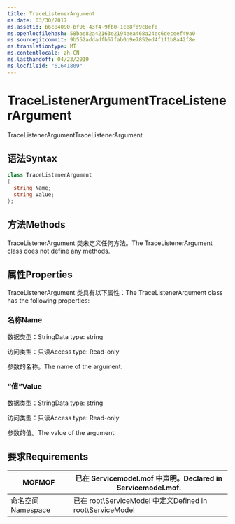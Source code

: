 ```yaml
---
title: TraceListenerArgument
ms.date: 03/30/2017
ms.assetid: b6c84090-bf96-43f4-9fb0-1ce8fd9c8efe
ms.openlocfilehash: 58bae82a42163e2194eea468a24ec6deceef49a0
ms.sourcegitcommit: 9b552addadfb57fab0b9e7852ed4f1f1b8a42f8e
ms.translationtype: MT
ms.contentlocale: zh-CN
ms.lasthandoff: 04/23/2019
ms.locfileid: "61641809"
---
```

# <a name="tracelistenerargument"></a><span data-ttu-id="9e756-102">TraceListenerArgument</span><span class="sxs-lookup"><span data-stu-id="9e756-102">TraceListenerArgument</span></span>
<span data-ttu-id="9e756-103">TraceListenerArgument</span><span class="sxs-lookup"><span data-stu-id="9e756-103">TraceListenerArgument</span></span>  
  
## <a name="syntax"></a><span data-ttu-id="9e756-104">语法</span><span class="sxs-lookup"><span data-stu-id="9e756-104">Syntax</span></span>  
  
```csharp
class TraceListenerArgument  
{  
  string Name;  
  string Value;  
};  
```  
  
## <a name="methods"></a><span data-ttu-id="9e756-105">方法</span><span class="sxs-lookup"><span data-stu-id="9e756-105">Methods</span></span>  
 <span data-ttu-id="9e756-106">TraceListenerArgument 类未定义任何方法。</span><span class="sxs-lookup"><span data-stu-id="9e756-106">The TraceListenerArgument class does not define any methods.</span></span>  
  
## <a name="properties"></a><span data-ttu-id="9e756-107">属性</span><span class="sxs-lookup"><span data-stu-id="9e756-107">Properties</span></span>  
 <span data-ttu-id="9e756-108">TraceListenerArgument 类具有以下属性：</span><span class="sxs-lookup"><span data-stu-id="9e756-108">The TraceListenerArgument class has the following properties:</span></span>  
  
### <a name="name"></a><span data-ttu-id="9e756-109">名称</span><span class="sxs-lookup"><span data-stu-id="9e756-109">Name</span></span>  
 <span data-ttu-id="9e756-110">数据类型：String</span><span class="sxs-lookup"><span data-stu-id="9e756-110">Data type: string</span></span>  
  
 <span data-ttu-id="9e756-111">访问类型：只读</span><span class="sxs-lookup"><span data-stu-id="9e756-111">Access type: Read-only</span></span>  
  
 <span data-ttu-id="9e756-112">参数的名称。</span><span class="sxs-lookup"><span data-stu-id="9e756-112">The name of the argument.</span></span>  
  
### <a name="value"></a><span data-ttu-id="9e756-113">“值”</span><span class="sxs-lookup"><span data-stu-id="9e756-113">Value</span></span>  
 <span data-ttu-id="9e756-114">数据类型：String</span><span class="sxs-lookup"><span data-stu-id="9e756-114">Data type: string</span></span>  
  
 <span data-ttu-id="9e756-115">访问类型：只读</span><span class="sxs-lookup"><span data-stu-id="9e756-115">Access type: Read-only</span></span>  
  
 <span data-ttu-id="9e756-116">参数的值。</span><span class="sxs-lookup"><span data-stu-id="9e756-116">The value of the argument.</span></span>  
  
## <a name="requirements"></a><span data-ttu-id="9e756-117">要求</span><span class="sxs-lookup"><span data-stu-id="9e756-117">Requirements</span></span>  
  
|<span data-ttu-id="9e756-118">MOF</span><span class="sxs-lookup"><span data-stu-id="9e756-118">MOF</span></span>|<span data-ttu-id="9e756-119">已在 Servicemodel.mof 中声明。</span><span class="sxs-lookup"><span data-stu-id="9e756-119">Declared in Servicemodel.mof.</span></span>|  
|---------|-----------------------------------|  
|<span data-ttu-id="9e756-120">命名空间</span><span class="sxs-lookup"><span data-stu-id="9e756-120">Namespace</span></span>|<span data-ttu-id="9e756-121">已在 root\ServiceModel 中定义</span><span class="sxs-lookup"><span data-stu-id="9e756-121">Defined in root\ServiceModel</span></span>|
